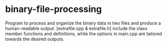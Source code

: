 # binary-file-processing
Program to process and organize the binary data in two files and produce a human-readable output. 
[extrafile.cpp & extrafile.h] include the class member functions and definitions, while the options in main.cpp are tailored towards the desired outputs.
